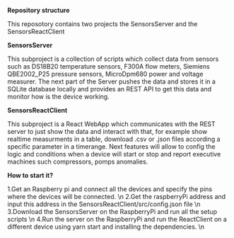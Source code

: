 **Repository structure**

This reposotory contains two projects the SensorsServer and the SensorsReactClient

**SensorsServer**

This subproject is a collection of scripts which collect data from sensors such as DS18B20 temperature sensors, F300A flow meters, 
Siemiens QBE2002_P25 pressure sensors, MicroDpm680 power and voltage measurer. The next part of the Server pushes the data and stores it in a SQLite database locally and provides an REST API to get this data and monitor how is the device working.  

**SensorsReactClient**

This subproject is a React WebApp which communicates with the REST server to just show the data and interact with that, for example show realtime measurments in a table, download .csv or .json files according a specific parameter in a timerange. 
Next features will allow to config the logic and conditions when a device will start or stop and report executive machines such compressors, pomps anomalies.

**How to start it?**

1.Get an Raspberry pi and connect all the devices and specify the pins where the devices will be connected. \n
2.Get the raspberryPi address and input this address in the SensorsReactClient/src/config.json file \n
3.Download the SensorsServer on the RaspberryPi and run all the setup scripts \n
4.Run the server on the RaspberryPi and run the ReactClient on a different device using yarn start and installing the dependencies. \n